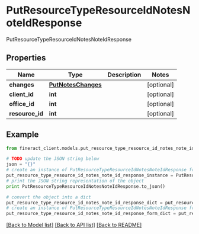 # PutResourceTypeResourceIdNotesNoteIdResponse

PutResourceTypeResourceIdNotesNoteIdResponse

## Properties

Name | Type | Description | Notes
------------ | ------------- | ------------- | -------------
**changes** | [**PutNotesChanges**](PutNotesChanges.md) |  | [optional] 
**client_id** | **int** |  | [optional] 
**office_id** | **int** |  | [optional] 
**resource_id** | **int** |  | [optional] 

## Example

```python
from fineract_client.models.put_resource_type_resource_id_notes_note_id_response import PutResourceTypeResourceIdNotesNoteIdResponse

# TODO update the JSON string below
json = "{}"
# create an instance of PutResourceTypeResourceIdNotesNoteIdResponse from a JSON string
put_resource_type_resource_id_notes_note_id_response_instance = PutResourceTypeResourceIdNotesNoteIdResponse.from_json(json)
# print the JSON string representation of the object
print PutResourceTypeResourceIdNotesNoteIdResponse.to_json()

# convert the object into a dict
put_resource_type_resource_id_notes_note_id_response_dict = put_resource_type_resource_id_notes_note_id_response_instance.to_dict()
# create an instance of PutResourceTypeResourceIdNotesNoteIdResponse from a dict
put_resource_type_resource_id_notes_note_id_response_form_dict = put_resource_type_resource_id_notes_note_id_response.from_dict(put_resource_type_resource_id_notes_note_id_response_dict)
```
[[Back to Model list]](../README.md#documentation-for-models) [[Back to API list]](../README.md#documentation-for-api-endpoints) [[Back to README]](../README.md)


